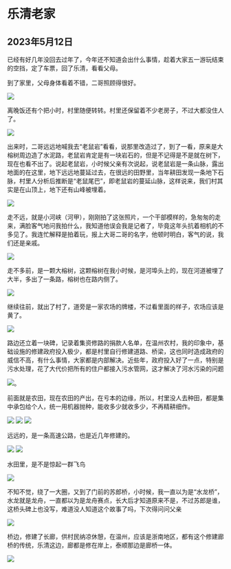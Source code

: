 乐清老家
=======================

2023年5月12日
-----------------------
已经有好几年没回去过年了，今年还不知道会出什么事情，趁着大家五一游玩结束的空挡，定了车票，回了乐清，看看父母。

到了家里，父母身体看着不错，二哥照顾得很好。

![]({{site.url}}/assets/blog-images/20230512/1-1.jpg)

离晚饭还有个把小时，村里随便转转。村里还保留着不少老房子，不过大都没住人了。

![]({{site.url}}/assets/blog-images/20230512/1-2.jpg)

出来时，二哥远远地喊我去“老鼠岩”看看，说那里改造过了，到了一看，原来是大榕树周边造了水泥路，老鼠岩肯定是有一块岩石的，但是不记得是不是就在树下，现在也看不出了。说起老鼠岩，小时候父亲有次说起，说老鼠岩是一条山脉，露出地面的在这里，地下远远地蔓延过去，在很远的田野里，当年耕田发现一条地下石脉，村里人分析后推断是“老鼠尾巴”，即老鼠岩的蔓延山脉，这样说来，我们村其实是在山顶上，地下还有山峰被埋着。

![]({{site.url}}/assets/blog-images/20230512/1-3.jpg)

走不远，就是小河峡（河甲），刚刚拍了这张照片，一个干部模样的，急匆匆的走来，满脸客气地问我拍什么，我知道他误会我是记者了，毕竟这年头抗着相机的不多见了。我连忙解释是拍着玩，报上大哥二哥的名字，他顿时明白，客气的说，我们还是亲戚。

![]({{site.url}}/assets/blog-images/20230512/1-4.jpg)

走不多前，是一颗大榕树，这颗榕树在我小时候，是河埠头上的，现在河道被埋了大半，多出了一条路，榕树也在路内侧了。

![]({{site.url}}/assets/blog-images/20230512/1-5.jpg)

继续往前，就出了村了，道旁是一家农场的牌楼，不过看里面的样子，农场应该是黄了。

![]({{site.url}}/assets/blog-images/20230512/1-6.jpg)

路边还立着一块碑，记录着集资修路的捐款人名单，在温州农村，我的印象中，基础设施的修建政府投入极少，都是村里自行修建道路、桥梁，这也同时造成政府的威信不高，有什么事情，大家都是内部解决。近些年，政府投入好了一点，特别是污水处理，花了大代价把所有的住户都接入污水管网，这才解决了河水污染的问题

![]({{site.url}}/assets/blog-images/20230512/1-7.jpg)。

前面就是农田，现在农田的产出，在亏本的边缘，所以，村里没人去种田，都是集中承包给个人，统一用机器抛种，能收多少就收多少，不再精耕细作。

![]({{site.url}}/assets/blog-images/20230512/1-8.jpg)
![]({{site.url}}/assets/blog-images/20230512/1-9.jpg)
![]({{site.url}}/assets/blog-images/20230512/1-12.jpg)

远远的，是一条高速公路，也是近几年修建的。

![]({{site.url}}/assets/blog-images/20230512/1-10.jpg)
![]({{site.url}}/assets/blog-images/20230512/1-13.jpg)

水田里，是不是惊起一群飞鸟

![]({{site.url}}/assets/blog-images/20230512/1-11.jpg)

不知不觉，绕了一大圈，又到了门前的苏郎桥，小时候，我一直以为是“水龙桥”，水龙就是龙舟，一直都以为是龙舟赛点，长大后才知道原来不是，不过苏郎是谁，这桥头碑上也没写，难道没人知道这个故事了吗，下次得问问父亲

![]({{site.url}}/assets/blog-images/20230512/1-14.jpg)

桥边，修建了长廊，供村民纳凉休憩，在温州，应该是浙南地区，都有这个修建廊桥的传统，乐清这边，廊都是修在岸上，泰顺那边是廊桥一体。

![]({{site.url}}/assets/blog-images/20230512/1-15.jpg)